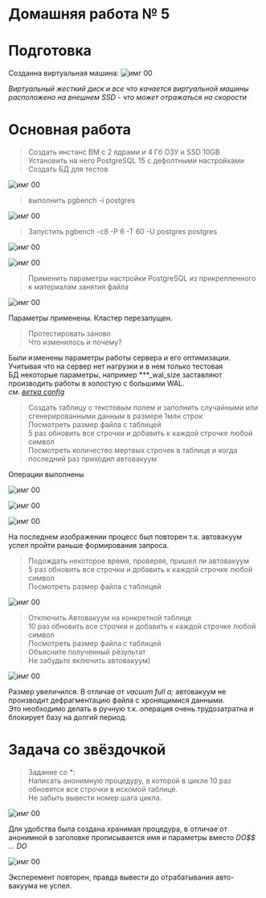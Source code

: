 # Домашняя работа № 5


# Подготовка
Созданна виртуальная машина:
![имг 00](IMG/0.png "Подготовка")

*Виртуальный жесткий диск и все что качается виртуальной машины расположено на внешнем SSD - что может отражаться на скорости*<br>

# Основная работа

> Создать инстанс ВМ с 2 ядрами и 4 Гб ОЗУ и SSD 10GB<br>
> Установить на него PostgreSQL 15 с дефолтными настройками<br>
> Создать БД для тестов<br>

![имг 00](IMG/1.png "Подготовка")

> выполнить pgbench -i postgres

![имг 00](IMG/2_1.png "Подготовка")

> Запустить pgbench -c8 -P 6 -T 60 -U postgres postgres

![имг 00](IMG/2_21.png "Подготовка")

![имг 00](IMG/2_22.png "Подготовка")

> Применить параметры настройки PostgreSQL из прикрепленного к материалам занятия файла

![имг 00](IMG/3.png "Подготовка")

Параметры применены. Кластер перезапущен.

> Протестировать заново<br>
> Что изменилось и почему?<br>

Были изменены параметры работы сервера и его оптимизации. Учитывая что на сервер нет нагрузки и в нем только тестовая <br>
БД некоторые параметры, например ***_wal_size заставляют производить работы в холостую с большими WAL.<br>
*см.  [ветка config](https://github.com/fangarh/OTUS_PG/tree/config)*


>  Создать таблицу с текстовым полем и заполнить случайными или сгенерированными данным в размере 1млн строк <br>
>  Посмотреть размер файла с таблицей<br>
>  5 раз обновить все строчки и добавить к каждой строчке любой символ<br>
>  Посмотреть количество мертвых строчек в таблице и когда последний раз приходил автовакуум<br>

Операции выполнены

![имг 00](IMG/4.png "Подготовка")

![имг 00](IMG/4_1.png "Подготовка")

![имг 00](IMG/4_2.png "Подготовка")

На последнем изображении процесс был повторен т.к. автовакуум успел пройти раньше формирования запроса.

>  Подождать некоторое время, проверяя, пришел ли автовакуум<br>
>  5 раз обновить все строчки и добавить к каждой строчке любой символ<br>
>  Посмотреть размер файла с таблицей<br>

![имг 00](IMG/5_1.png "Подготовка")

> Отключить Автовакуум на конкретной таблице<br>
> 10 раз обновить все строчки и добавить к каждой строчке любой символ<br>
> Посмотреть размер файла с таблицей<br>
> Объясните полученный результат<br>
> Не забудьте включить автовакуум)<br>

![имг 00](IMG/5_2.png "Подготовка")

Размер увеличился. В отличае от *vacuum full a;* автовакуум не производит дефрагментацию файла с хронящимися данными. <br>
Это необходимо делать в ручную т.к. операция очень трудозатратна и блокирует базу на долгий период.

# Задача со звёздочкой

> Задание со *:<br>
> Написать анонимную процедуру, в которой в цикле 10 раз обновятся все строчки в искомой таблице.<br>
> Не забыть вывести номер шага цикла.<br>

![имг 00](IMG/6_1.png "Подготовка")

Для удобства была создана хранимая процедура, в отличае от анонимной в заголовке прописывается имя и параметры вместо *DO$$ ... DO*

![имг 00](IMG/6_2.png "Подготовка")

Эксперемент повторен, правда вывести до отрабатывания авто-вакуума не успел.